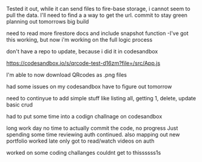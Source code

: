 Tested it out, while it can send files to fire-base storage, i cannot seem to pull the data. I'll need to find a a way to get the url.
commit to stay green planning out tomorrows big build 


need to read more firestore docs and include snapshot function
-I've got this working, but now i'm working on the full logic process

don't have a repo to update, because i did it in codesandbox

https://codesandbox.io/s/qrcode-test-d16zm?file=/src/App.js

I'm able to now download QRcodes as .png files


had some issues on my codesandbox have to figure out tomorrow

need to continyue to add simple stuff like listing all, getting 1, delete, update basic crud 

had to put some time into a codign challnage on codesandbox 

long work day no time to actually commit the code, no progress
Just spending some time reviewing auth continued. also mapping out new portfolio
worked late only got to read/watch videos on auth 

worked on some coding challanges couldnt get to thissssss1s
